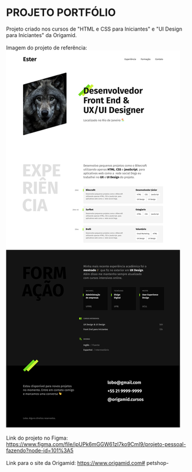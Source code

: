 # PROJETO PORTFÓLIO

Projeto criado nos cursos de "HTML e CSS para Iniciantes" e "UI Design para Iniciantes" da Origamid.
<br>
<br>
Imagem do projeto de referência:
<br>
<a href="https://www.figma.com/file/ipUPk6mGGW61zl7ko9CmI9/projeto-pessoal-fazendo?node-id=101%3A5"><img src="./img/referencia.png"></a>
<br>
<br>
Link do projeto no Figma:
https://www.figma.com/file/ipUPk6mGGW61zl7ko9CmI9/projeto-pessoal-fazendo?node-id=101%3A5
<br>
<br>
Link para o site da Origamid:
https://www.origamid.com#   p e t s h o p - 
 
 